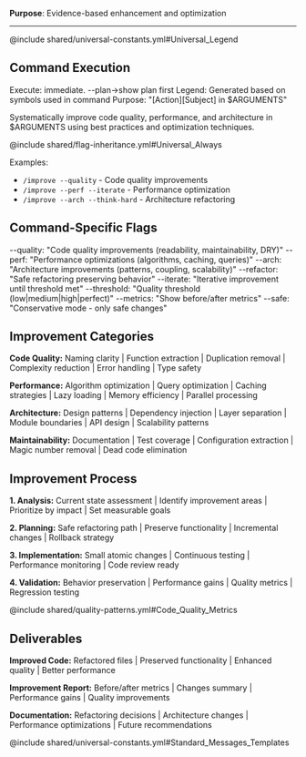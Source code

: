 **Purpose**: Evidence-based enhancement and optimization

---

@include shared/universal-constants.yml#Universal_Legend

## Command Execution

Execute: immediate. --plan→show plan first
Legend: Generated based on symbols used in command
Purpose: "[Action][Subject] in $ARGUMENTS"

Systematically improve code quality, performance, and architecture in $ARGUMENTS using best practices and optimization techniques.

@include shared/flag-inheritance.yml#Universal_Always

Examples:

- `/improve --quality` - Code quality improvements
- `/improve --perf --iterate` - Performance optimization
- `/improve --arch --think-hard` - Architecture refactoring

## Command-Specific Flags

--quality: "Code quality improvements (readability, maintainability, DRY)"
--perf: "Performance optimizations (algorithms, caching, queries)"
--arch: "Architecture improvements (patterns, coupling, scalability)"
--refactor: "Safe refactoring preserving behavior"
--iterate: "Iterative improvement until threshold met"
--threshold: "Quality threshold (low|medium|high|perfect)"
--metrics: "Show before/after metrics"
--safe: "Conservative mode - only safe changes"

## Improvement Categories

**Code Quality:** Naming clarity | Function extraction | Duplication removal | Complexity reduction | Error handling | Type safety

**Performance:** Algorithm optimization | Query optimization | Caching strategies | Lazy loading | Memory efficiency | Parallel processing

**Architecture:** Design patterns | Dependency injection | Layer separation | Module boundaries | API design | Scalability patterns

**Maintainability:** Documentation | Test coverage | Configuration extraction | Magic number removal | Dead code elimination

## Improvement Process

**1. Analysis:** Current state assessment | Identify improvement areas | Prioritize by impact | Set measurable goals

**2. Planning:** Safe refactoring path | Preserve functionality | Incremental changes | Rollback strategy

**3. Implementation:** Small atomic changes | Continuous testing | Performance monitoring | Code review ready

**4. Validation:** Behavior preservation | Performance gains | Quality metrics | Regression testing

@include shared/quality-patterns.yml#Code_Quality_Metrics

## Deliverables

**Improved Code:** Refactored files | Preserved functionality | Enhanced quality | Better performance

**Improvement Report:** Before/after metrics | Changes summary | Performance gains | Quality improvements

**Documentation:** Refactoring decisions | Architecture changes | Performance optimizations | Future recommendations

@include shared/universal-constants.yml#Standard_Messages_Templates
